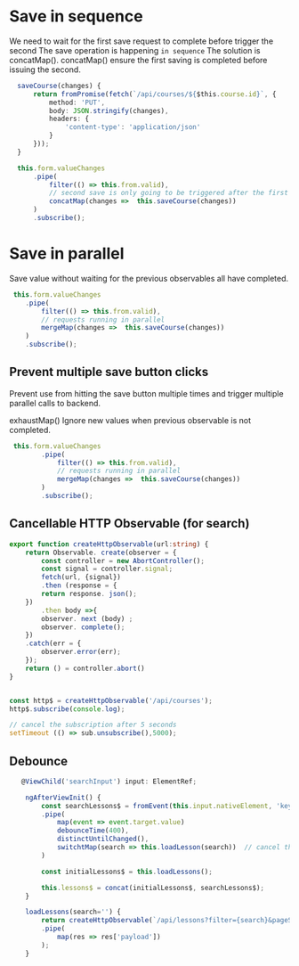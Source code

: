 # Save in sequence
We need to wait for the first save request to complete before trigger the second
The save operation is happening `in sequence`
The solution is concatMap(). concatMap() ensure the first saving is completed before issuing the second.

```ts
  saveCourse(changes) {
      return fromPromise(fetch(`/api/courses/${$this.course.id}`, {
          method: 'PUT',
          body: JSON.stringify(changes),
          headers: {
              'content-type': 'application/json'
          }
      }));
  }

  this.form.valueChanges
      .pipe(
          filter(() => this.from.valid), 
          // second save is only going to be triggered after the first save request is complete
          concatMap(changes =>  this.saveCourse(changes))   
      )
      .subscribe();
```
# Save in parallel
Save value without waiting for the previous observables all have completed.
```ts
 this.form.valueChanges
    .pipe(
        filter(() => this.from.valid), 
        // requests running in parallel
        mergeMap(changes =>  this.saveCourse(changes))   
    )
    .subscribe();
```

## Prevent multiple save button clicks
Prevent use from hitting the save button multiple times and trigger multiple parallel calls to backend. 

exhaustMap() Ignore new values when previous observable is not completed. 

```ts
 this.form.valueChanges
        .pipe(
            filter(() => this.from.valid), 
            // requests running in parallel
            mergeMap(changes =>  this.saveCourse(changes))   
        )
        .subscribe();
```

## Cancellable HTTP Observable (for search)
```ts
export function createHttpObservable(url:string) {
    return Observable. create(observer = {
        const controller = new AbortController();
        const signal = controller.signal;
        fetch(url, {signal})
        .then (response = {
        return response. json();
    })
        .then body =>{
        observer. next (body) ;
        observer. complete();
    })
    .catch(err = {
        observer.error(err);
    });
    return () = controller.abort()
}


const http$ = createHttpObservable('/api/courses');
http$.subscribe(console.log);

// cancel the subscription after 5 seconds
setTimeout (() => sub.unsubscribe(),5000);
```



## Debounce
```ts
   @ViewChild('searchInput') input: ElementRef;

    ngAfterViewInit() {
        const searchLessons$ = fromEvent(this.input.nativeElement, 'keyup')
        .pipe(
            map(event => event.target.value)
            debounceTime(400),
            distinctUntilChanged(),
            switchtMap(search => this.loadLesson(search))  // cancel the previous search
        )

        const initialLessons$ = this.loadLessons();

        this.lessons$ = concat(initialLessons$, searchLessons$);
    }

    loadLessons(search='') {
        return createHttpObservable(`/api/lessons?filter={search}&pageSize=100`)
        .pipe(
            map(res => res['payload'])
        );
    }
```
